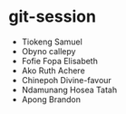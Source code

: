 # git-session


- Tiokeng Samuel
- Obyno callepy
- Fofie Fopa Elisabeth
- Ako Ruth Achere
- Chinepoh Divine-favour
- Ndamunang Hosea Tatah
- Apong Brandon

